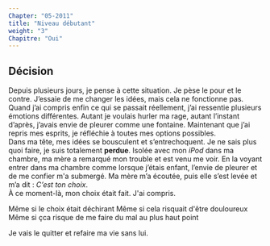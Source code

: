 ```yaml
---
Chapter: "05-2011"
title: "Niveau débutant"
weight: "3"
Chapitre: "Oui"
---
```

## Décision

Depuis plusieurs jours, je pense à cette situation. Je pèse le pour et le contre. J’essaie de me changer les idées, mais cela ne fonctionne pas.  
Quand j’ai compris enfin ce qui se passait réellement, j’ai ressentie plusieurs émotions différentes. Autant je voulais hurler ma rage, autant l’instant d’après, j’avais envie de pleurer comme une fontaine. Maintenant que j’ai repris mes esprits, je réfléchie à toutes mes options possibles.  
Dans ma tête, mes idées se bousculent et s’entrechoquent. Je ne sais plus quoi faire, je suis totalement **perdue**. 
Isolée avec mon _iPod_ dans ma chambre, ma mère a remarqué mon trouble et est venu me voir. En la voyant entrer dans ma chambre comme lorsque j’étais enfant, l’envie de pleurer et de me confier m'a submergé. Ma mère m’a écoutée, puis elle s’est levée et m’a dit : _C’est ton choix_.  
À ce moment-là, mon choix était fait. J'ai compris.  

Même si le choix était déchirant 
Même si cela risquait d'être douloureux 
Même si çca risque de me faire du mal au plus haut point  

Je vais le quitter et refaire ma vie sans lui.
